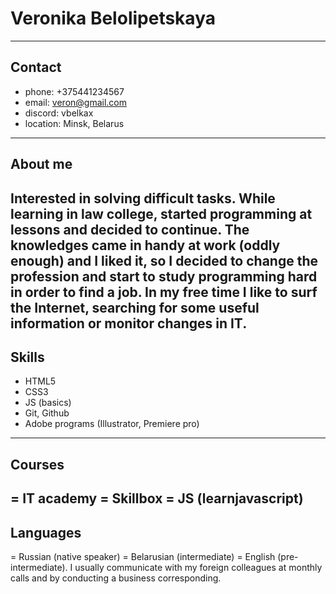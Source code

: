 # Veronika Belolipetskaya
---
## Contact
* phone: +375441234567
* email: veron@gmail.com
* discord: vbelkax
* location: Minsk, Belarus
---
## About me
Interested in solving difficult tasks. While learning in law college, started programming at lessons and decided to continue. The knowledges came in handy at work (oddly enough) and I liked it, so I decided to change the profession and start to study programming hard in order to find a job.
In my free time I like to surf the Internet, searching for some useful information or monitor changes in IT.
---
## Skills
+ HTML5
+ CSS3
+ JS (basics)
+ Git, Github
+ Adobe programs (Illustrator, Premiere pro)
---
## Courses
= IT academy
= Skillbox
= JS (learnjavascript)
---
## Languages
= Russian (native speaker)
= Belarusian (intermediate)
= English (pre-intermediate). I usually communicate with my foreign colleagues at monthly calls and by conducting a business corresponding.
